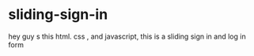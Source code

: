 # sliding-sign-in
 hey guy s this html. css , and javascript, this is a sliding sign in and log in form 
